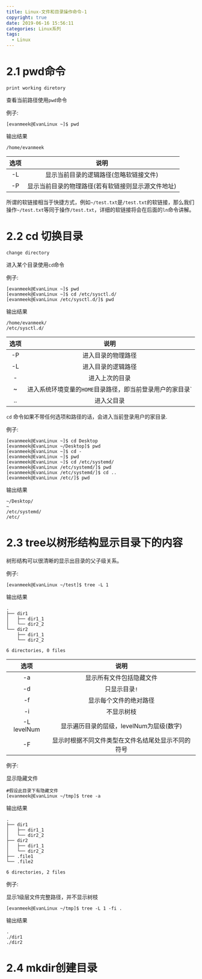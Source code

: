 ```yaml
---
title: Linux-文件和目录操作命令-1
copyright: true
date: 2019-06-16 15:56:11
categories: Linux系列
tags:
  - Linux
---
```


# 2.1 pwd命令

  `print working diretory`

  查看当前路径使用`pwd`命令

  例子:

  ~~~shell
  [evanmeek@EvanLinux ~]$ pwd
  ~~~

  输出结果

  ~~~Shell
  /home/evanmeek
  ~~~

  |选项|说明|
  |:------:|:--:|
  |-L|显示当前目录的逻辑路径(忽略软链接文件)|
  |-P|显示当前目录的物理路径(若有软链接则显示源文件地址)|

  所谓的软链接相当于快捷方式，例如`~/test.txt`是`/test.txt`的软链接，那么我们操作`~/test.txt`等同于操作`/test.txt`，详细的软链接将会在后面的`ln`命令讲解。

# 2.2 cd 切换目录

  `change directory`

  进入某个目录使用`cd`命令

  例子:

  ~~~shell
  [evanmeek@EvanLinux ~]$ pwd
  [evanmeek@EvanLinux ~]$ cd /etc/sysctl.d/
  [evanmeek@EvanLinux /etc/sysctl.d/]$ pwd
  ~~~

  输出结果

  ~~~
  /home/evanmeek/
  /etc/sysctl.d/
  ~~~
  
  |选项|说明|
  |:------:|:--:|
  |-P|进入目录的物理路径|
  |-L|进入目录的逻辑路径|
  |-|进入上次的目录|
  |~|进入系统环境变量的`HOME`目录路径，即当前登录用户的家目录`|
  |..|进入父目录|

  `cd` 命令如果不带任何选项和路径的话，会进入当前登录用户的家目录.

  例子:

  ~~~Shell
  [evanmeek@EvanLinux ~]$ cd Desktop
  [evanmeek@EvanLinux ~/Desktop]$ pwd
  [evanmeek@EvanLinux ~]$ cd -
  [evanmeek@EvanLinux ~]$ pwd
  [evanmeek@EvanLinux ~]$ cd /etc/systemd/
  [evanmeek@EvanLinux /etc/systemd/]$ pwd
  [evanmeek@EvanLinux /etc/systemd/]$ cd ..
  [evanmeek@EvanLinux /etc/]$ pwd
  ~~~

  输出结果

  ~~~shell
  ~/Desktop/
  ~
  /etc/systemd/
  /etc/
  ~~~

# 2.3 tree以树形结构显示目录下的内容

  树形结构可以很清晰的显示出目录的父子级关系。

  例子:

  ~~~
  [evanmeek@EvanLinux ~/test]$ tree -L 1
  ~~~

  输出结果

  ~~~
  .
  ├── dir1
  │   ├── dir1_1
  │   └── dir2_2
  └── dir2
      ├── dir1_1
      └── dir2_2

  6 directories, 0 files
  ~~~

  |选项|说明|
  |:--:|:--:|
  |-a|显示所有文件包括隐藏文件|
  |-d|只显示目录`!`|
  |-f|显示每个文件的绝对路径|
  |-i|不显示树枝|
  |-L levelNum|显示遍历目录的层级，levelNum为层级(数字)|
  |-F|显示时根据不同文件类型在文件名结尾处显示不同的符号|

  例子:

  显示隐藏文件 
  ~~~
  #假设此目录下有隐藏文件
  [evanmeek@EvanLinux ~/tmp]$ tree -a
  ~~~

  输出结果

  ~~~
  .
  ├── dir1
  │   ├── dir1_1
  │   └── dir2_2
  ├── dir2
  │   ├── dir1_1
  │   └── dir2_2
  ├── .file1
  └── .file2

  6 directories, 2 files
  ~~~

  例子:

  显示1级层文件完整路径，并不显示树枝
  ~~~
  [evanmeek@EvanLinux ~/tmp]$ tree -L 1 -fi .
  ~~~

  输出结果

  ~~~
  .
  ./dir1
  ./dir2
  ~~~

# 2.4 mkdir创建目录
